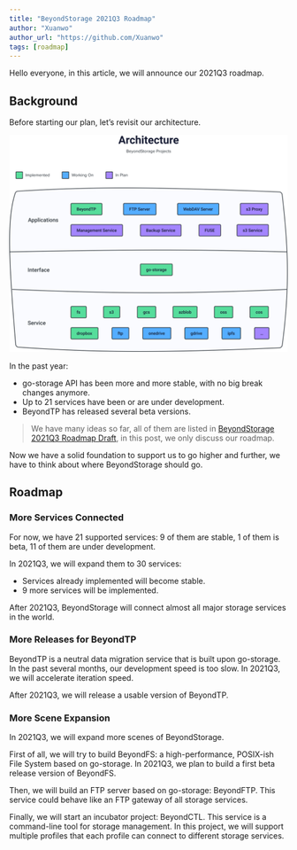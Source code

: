 ```yaml
---
title: "BeyondStorage 2021Q3 Roadmap"
author: "Xuanwo"
author_url: "https://github.com/Xuanwo"
tags: [roadmap]
---
```


Hello everyone, in this article, we will announce our 2021Q3 roadmap.

## Background

Before starting our plan, let’s revisit our architecture.

![](/img/architecture.svg)

In the past year:

- go-storage API has been more and more stable, with no big break changes anymore.
- Up to 21 services have been or are under development.
- BeyondTP has released several beta versions.

> We have many ideas so far, all of them are listed in [BeyondStorage 2021Q3 Roadmap Draft](https://forum.beyondstorage.io/t/beyondstorage-2021q3-roadmap-draft/164), in this post, we only discuss our roadmap.

Now we have a solid foundation to support us to go higher and further, we have to think about where BeyondStorage should go.

## Roadmap

### More Services Connected

For now, we have 21 supported services: 9 of them are stable, 1 of them is beta, 11 of them are under development.

In 2021Q3, we will expand them to 30 services:

- Services already implemented will become stable.
- 9 more services will be implemented.

After 2021Q3, BeyondStorage will connect almost all major storage services in the world.

### More Releases for BeyondTP

BeyondTP is a neutral data migration service that is built upon go-storage. In the past several months, our development speed is too slow. In 2021Q3, we will accelerate iteration speed.

After 2021Q3, we will release a usable version of BeyondTP.

### More Scene Expansion

In 2021Q3, we will expand more scenes of BeyondStorage.

First of all, we will try to build BeyondFS: a high-performance, POSIX-ish File System based on go-storage. In 2021Q3, we plan to build a first beta release version of BeyondFS.

Then, we will build an FTP server based on go-storage: BeyondFTP. This service could behave like an FTP gateway of all storage services.

Finally, we will start an incubator project: BeyondCTL. This service is a command-line tool for storage management. In this project, we will support multiple profiles that each profile can connect to different storage services.
